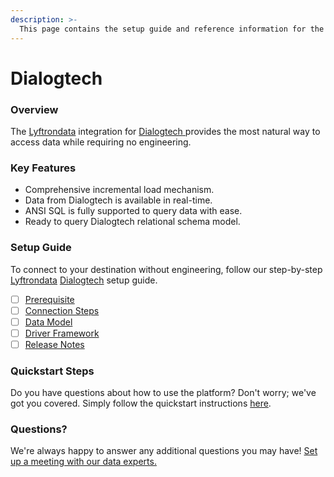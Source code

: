 ```yaml
---
description: >-
  This page contains the setup guide and reference information for the Dialogtech source connector.
---
```


# Dialogtech

### Overview

The [Lyftrondata](https://www.lyftrondata.com/) integration for [Dialogtech](https://www.lyftrondata.com/integration/dialogtech/)[ ](https://www.lyftrondata.com/integration/dialogtech/)provides the most natural way to access data while requiring no engineering.

### Key Features

* Comprehensive incremental load mechanism.
* Data from Dialogtech is available in real-time.&#x20;
* ANSI SQL is fully supported to query data with ease.
* Ready to query Dialogtech relational schema model.

### Setup Guide

To connect to your destination without engineering, follow our step-by-step [Lyftrondata](https://www.lyftrondata.com/)  [Dialogtech](https://www.lyftrondata.com/integration/dialogtech/) setup guide.

* [ ] [Prerequisite](../../marketing-analytics/dialogtech/prerequisite.md)
* [ ] [Connection Steps](../../marketing-analytics/dialogtech/connection-steps.md)
* [ ] [Data Model](../../marketing-analytics/dialogtech/data-model/)
* [ ] [Driver Framework](../../marketing-analytics/dialogtech/driver-framework/)
* [ ] [Release Notes](../../marketing-analytics/dialogtech/release-notes.md)

### Quickstart Steps

Do you have questions about how to use the platform? Don't worry; we've got you covered. Simply follow the quickstart instructions [here](../../../quickstart-steps.md).

### Questions? <a href="#questions" id="questions"></a>

We're always happy to answer any additional questions you may have! [Set up a meeting with our data experts.](https://www.lyftrondata.com/book-a-meeting/)

